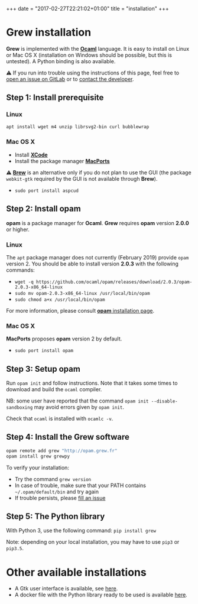 +++
date = "2017-02-27T22:21:02+01:00"
title = "installation"
+++

# Grew installation

**Grew** is implemented with the **[Ocaml](http://ocaml.org)** language.
It is easy to install on Linux or Mac OS&nbsp;X (installation on Windows should be possible, but this is untested).
A Python binding is also available.

:warning: If you run into trouble using the instructions of this page, feel free to [open an issue on GitLab](https://gitlab.inria.fr/grew/grew_doc/issues) or to [contact the developer](mailto:Bruno.Guillaume@inria.fr?subject=Install%20of%20Grew).


## Step 1: Install prerequisite

### Linux
```bash
apt install wget m4 unzip librsvg2-bin curl bubblewrap
```

### Mac OS&nbsp;X
  * Install **[XCode](https://developer.apple.com/xcode/)**
  * Install the package manager **[MacPorts](http://www.macports.org/)**

:warning: **[Brew](https://brew.sh/)** is an alternative only if you do not plan to use the GUI (the package `webkit-gtk` required by the GUI is not available through **Brew**).

  * `sudo port install aspcud`

## Step 2: Install opam
**opam** is a package manager for **Ocaml**.
**Grew** requires **opam** version **2.0.0** or higher.

### Linux
The `apt` package manager does not currently (February 2019) provide `opam` version 2.
You should be able to install version **2.0.3** with the following commands:

  * `wget -q https://github.com/ocaml/opam/releases/download/2.0.3/opam-2.0.3-x86_64-linux`
  * `sudo mv opam-2.0.3-x86_64-linux /usr/local/bin/opam`
  * `sudo chmod a+x /usr/local/bin/opam`

For more information, please consult [**opam** installation page](https://opam.ocaml.org/doc/Install.html).

### Mac OS&nbsp;X

**MacPorts** proposes **opam** version 2 by default.

  * `sudo port install opam`

## Step 3: Setup opam

Run `opam init` and follow instructions.
Note that it takes some times to download and build the `ocaml` compiler.

NB: some user have reported that the command `opam init --disable-sandboxing` may avoid errors given by `opam init`.

Check that `ocaml` is installed with `ocamlc -v`.

## Step 4: Install the Grew software

```bash
opam remote add grew "http://opam.grew.fr"
opam install grew grewpy
```

To verify your installation:

  * Try the command `grew version`
  * In case of trouble, make sure that your PATH contains `~/.opam/default/bin` and try again
  * If trouble persists, please [fill an issue](https://gitlab.inria.fr/grew/grew_doc/issues)

## Step 5: The Python library

With Python 3, use the following command:
`pip install grew`

Note: depending on your local installation, you may have to use `pip3` or `pip3.5`.


# Other available installations

 * A Gtk user interface is available, see [here](../install_gtk).
 * A docker file with the Python library ready to be used is available [here](../docker).

